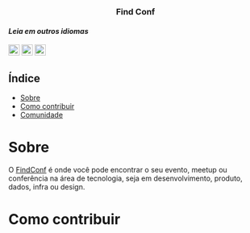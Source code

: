 <br />
    <p align="center">
        <h3 align="center">Find Conf</h3>
   </p>

#### _Leia em outros idiomas_

<kbd>[<img title="Português Brasileiro" alt="Brasileiro Português" src="https://flagcdn.com/w20/br.png" width="22">](./README.md)</kbd>
<kbd>[<img title="Inglês" alt="Inglês" src="https://flagcdn.com/w20/us.png" width="22">](./translations/README.en.md)</kbd>
<kbd>[<img title="Espanhol" alt="Espanhol" src="https://flagcdn.com/w20/es.png" width="22">](./translations/README.es.md)</kbd>

## Índice

- [Sobre](#sobre)
- [Como contribuir](#como-contribuir)
- [Comunidade](#comunidade)

# Sobre
O <a href="https://www.findconf.tech/">FindConf</a> é onde você pode encontrar o seu evento, meetup ou conferência na área de tecnologia, seja em desenvolvimento, produto, dados, infra ou design.

# Como contribuir

